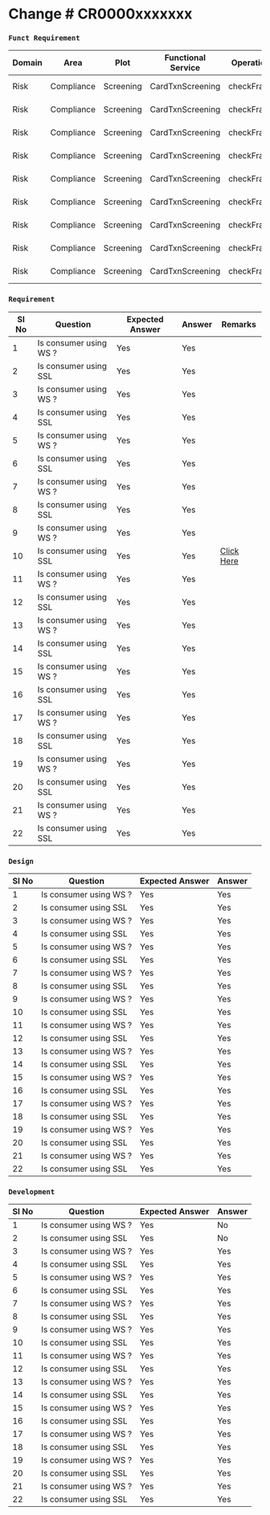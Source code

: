 # Change # **CR0000xxxxxxx**

### `Funct Requirement`
|Domain|Area|Plot|Functional Service|Operation|Version|Payload Version|Scope|
| ----------- | ----------- | ----------- | ----------- | ----------- |----------- | ----------- | ----------- |
|Risk|Compliance|Screening|CardTxnScreening|checkFraud|1.0|1.0|Add vdjv consumer|
|Risk|Compliance|Screening|CardTxnScreening|checkFraud|1.0|1.0|Add vdjv consumer|
|Risk|Compliance|Screening|CardTxnScreening|checkFraud|1.0|1.0|Add vdjv consumer|
|Risk|Compliance|Screening|CardTxnScreening|checkFraud|1.0|1.0|Add vdjv consumer|
|Risk|Compliance|Screening|CardTxnScreening|checkFraud|1.0|1.0|Add vdjv consumer|
|Risk|Compliance|Screening|CardTxnScreening|checkFraud|1.0|1.0|Add vdjv consumer|
|Risk|Compliance|Screening|CardTxnScreening|checkFraud|1.0|1.0|Add vdjv consumer|
|Risk|Compliance|Screening|CardTxnScreening|checkFraud|1.0|1.0|Add vdjv consumer|
|Risk|Compliance|Screening|CardTxnScreening|checkFraud|1.0|1.0|Add vdjv consumer|

### `Requirement`
| Sl No|Question|Expected Answer|Answer|Remarks|
| ----------- | ----------- | ----------- | ----------- | ----------- |
|1| Is consumer using WS ?|Yes|Yes||
|2| Is consumer using SSL |Yes|Yes||
|3| Is consumer using WS ?|Yes|Yes||
|4| Is consumer using SSL |Yes|Yes||
|5| Is consumer using WS ?|Yes|Yes||
|6| Is consumer using SSL |Yes|Yes||
|7| Is consumer using WS ?|Yes|Yes||
|8| Is consumer using SSL |Yes|Yes||
|9| Is consumer using WS ?|Yes|Yes||
|10| Is consumer using SSL |Yes|Yes|[Click Here](https://raw.githubusercontent.com/rahuljl27/dev/master/README.md)|
|11| Is consumer using WS ?|Yes|Yes||
|12| Is consumer using SSL |Yes|Yes||
|13| Is consumer using WS ?|Yes|Yes||
|14| Is consumer using SSL |Yes|Yes||
|15| Is consumer using WS ?|Yes|Yes||
|16| Is consumer using SSL |Yes|Yes||
|17| Is consumer using WS ?|Yes|Yes||
|18| Is consumer using SSL |Yes|Yes||
|19| Is consumer using WS ?|Yes|Yes||
|20| Is consumer using SSL |Yes|Yes||
|21| Is consumer using WS ?|Yes|Yes||
|22| Is consumer using SSL |Yes|Yes||

### `Design`

| Sl No|Question|Expected Answer|Answer|
| ----------- | ----------- | ----------- | ----------- |
|1| Is consumer using WS ?|Yes|Yes|
|2| Is consumer using SSL |Yes|Yes|
|3| Is consumer using WS ?|Yes|Yes|
|4| Is consumer using SSL |Yes|Yes|
|5| Is consumer using WS ?|Yes|Yes|
|6| Is consumer using SSL |Yes|Yes|
|7| Is consumer using WS ?|Yes|Yes|
|8| Is consumer using SSL |Yes|Yes|
|9| Is consumer using WS ?|Yes|Yes|
|10| Is consumer using SSL |Yes|Yes|
|11| Is consumer using WS ?|Yes|Yes|
|12| Is consumer using SSL |Yes|Yes|
|13| Is consumer using WS ?|Yes|Yes|
|14| Is consumer using SSL |Yes|Yes|
|15| Is consumer using WS ?|Yes|Yes|
|16| Is consumer using SSL |Yes|Yes|
|17| Is consumer using WS ?|Yes|Yes|
|18| Is consumer using SSL |Yes|Yes|
|19| Is consumer using WS ?|Yes|Yes|
|20| Is consumer using SSL |Yes|Yes|
|21| Is consumer using WS ?|Yes|Yes|
|22| Is consumer using SSL |Yes|Yes|

### `Development`

| Sl No|Question|Expected Answer|Answer|
| ----------- | ----------- | ----------- | ----------- |
|1| Is consumer using WS ?|Yes|No|
|2| Is consumer using SSL |Yes|No|
|3| Is consumer using WS ?|Yes|Yes|
|4| Is consumer using SSL |Yes|Yes|
|5| Is consumer using WS ?|Yes|Yes|
|6| Is consumer using SSL |Yes|Yes|
|7| Is consumer using WS ?|Yes|Yes|
|8| Is consumer using SSL |Yes|Yes|
|9| Is consumer using WS ?|Yes|Yes|
|10| Is consumer using SSL |Yes|Yes|
|11| Is consumer using WS ?|Yes|Yes|
|12| Is consumer using SSL |Yes|Yes|
|13| Is consumer using WS ?|Yes|Yes|
|14| Is consumer using SSL |Yes|Yes|
|15| Is consumer using WS ?|Yes|Yes|
|16| Is consumer using SSL |Yes|Yes|
|17| Is consumer using WS ?|Yes|Yes|
|18| Is consumer using SSL |Yes|Yes|
|19| Is consumer using WS ?|Yes|Yes|
|20| Is consumer using SSL |Yes|Yes|
|21| Is consumer using WS ?|Yes|Yes|
|22| Is consumer using SSL |Yes|Yes|
